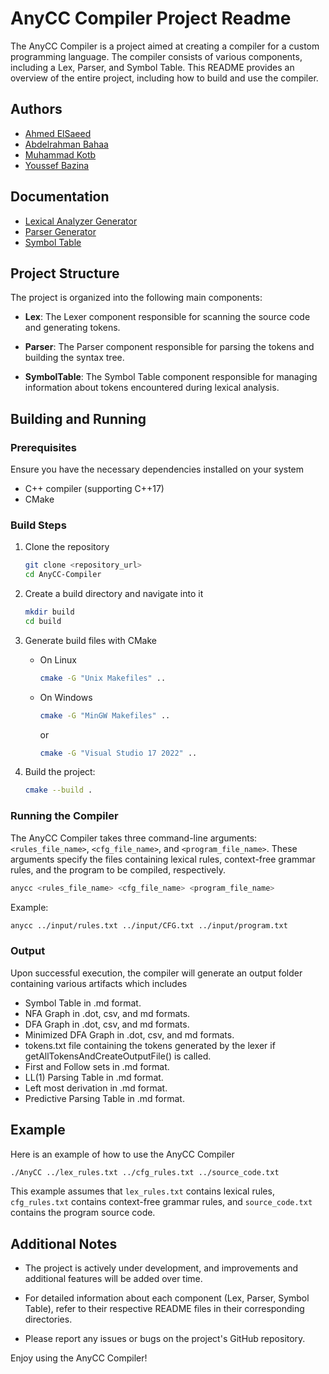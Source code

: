 # AnyCC Compiler Project Readme

The AnyCC Compiler is a project aimed at creating a compiler for a custom programming language. The compiler consists of
various components, including a Lex, Parser, and Symbol Table. This README provides an overview of the entire project,
including how to build and use the compiler.

## Authors

- [Ahmed ElSaeed](https://github.com/Ahmedelsa3eed)
- [Abdelrahman Bahaa](https://github.com/AbdelrahmanMosly)
- [Muhammad Kotb](https://github.com/MuhammadKotb)
- [Youssef Bazina](https://github.com/Bazina)

## Documentation

- [Lexical Analyzer Generator](https://github.com/anycc-org/anycc/blob/ANYCC-54-Write-Documentation/docs/Lexical%20Analyzer%20Generator.md)
- [Parser Generator](https://github.com/anycc-org/anycc/blob/ANYCC-54-Write-Documentation/docs/Parser%20Generator.md)
- [Symbol Table](https://github.com/anycc-org/anycc/blob/ANYCC-54-Write-Documentation/docs/Symbol%20Table.md)

## Project Structure

The project is organized into the following main components:

- **Lex**: The Lexer component responsible for scanning the source code and generating tokens.

- **Parser**: The Parser component responsible for parsing the tokens and building the syntax tree.

- **SymbolTable**: The Symbol Table component responsible for managing information about tokens encountered during
  lexical analysis.

## Building and Running

### Prerequisites

Ensure you have the necessary dependencies installed on your system

- C++ compiler (supporting C++17)
- CMake

### Build Steps

1. Clone the repository

    ```bash
    git clone <repository_url>
    cd AnyCC-Compiler
    ```

2. Create a build directory and navigate into it

    ```bash
    mkdir build
    cd build
    ```

3. Generate build files with CMake

    - On Linux
        ```bash
        cmake -G "Unix Makefiles" ..
        ```
    - On Windows
        ```bash
        cmake -G "MinGW Makefiles" ..
        ```
      or
        ```bash
        cmake -G "Visual Studio 17 2022" ..
        ```

4. Build the project:
      ```bash
      cmake --build .
      ```

### Running the Compiler

The AnyCC Compiler takes three command-line arguments: `<rules_file_name>`, `<cfg_file_name>`,
and `<program_file_name>`. These arguments specify the files containing lexical rules, context-free grammar rules, and
the program to be compiled, respectively.

```bash
anycc <rules_file_name> <cfg_file_name> <program_file_name>
```

Example:

```bash
anycc ../input/rules.txt ../input/CFG.txt ../input/program.txt
```

### Output

Upon successful execution, the compiler will generate an output folder containing various artifacts which includes

- Symbol Table in .md format.
- NFA Graph in .dot, csv, and md formats.
- DFA Graph in .dot, csv, and md formats.
- Minimized DFA Graph in .dot, csv, and md formats.
- tokens.txt file containing the tokens generated by the lexer if getAllTokensAndCreateOutputFile() is called.
- First and Follow sets in .md format.
- LL(1) Parsing Table in .md format.
- Left most derivation in .md format.
- Predictive Parsing Table in .md format.

## Example

Here is an example of how to use the AnyCC Compiler

```bash
./AnyCC ../lex_rules.txt ../cfg_rules.txt ../source_code.txt
```

This example assumes that `lex_rules.txt` contains lexical rules, `cfg_rules.txt` contains context-free grammar rules,
and `source_code.txt` contains the program source code.

## Additional Notes

- The project is actively under development, and improvements and additional features will be added over time.

- For detailed information about each component (Lex, Parser, Symbol Table), refer to their respective README files in
  their corresponding directories.

- Please report any issues or bugs on the project's GitHub repository.

Enjoy using the AnyCC Compiler!